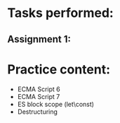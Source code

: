 # Tasks performed:

## Assignment 1:


# Practice content:

- ECMA Script 6
- ECMA Script 7
- ES block scope (let\const)
- Destructuring


